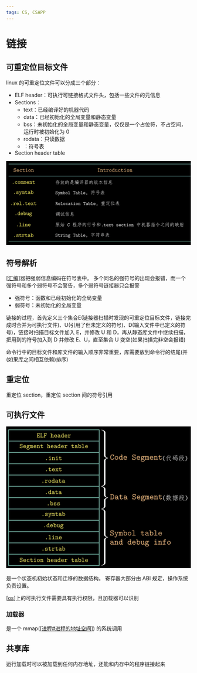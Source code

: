 ```yaml
---
tags: CS, CSAPP
---
```

# 链接

## 可重定位目标文件

linux 的可重定位文件可以分成三个部分：

- ELF header：可执行可链接格式文件头，包括一些文件的元信息
- Sections：
  - text：已经编译好的机器代码
  - data：已经初始化的全局变量和静态变量
  - bss：未初始化的全局变量和静态变量，仅仅是一个占位符，不占空间，运行时被初始化为 0
  - rodata：只读数据
  - ：符号表
- Section header table

![sections](../../attachments/2022-06-03-16-50-23.png)

## 符号解析

[[汇编]]器把强弱信息编码在符号表中。
多个同名的强符号的出现会报错，而一个强符号和多个弱符号不会警告，多个弱符号链接器只会报警

- 强符号：函数和已经初始化的全局变量
- 弱符号：未初始化的全局变量

链接的过程，首先定义三个集合E(链接器扫描时发现的可重定位目标文件，链接完成时合并为可执行文件)、U(引用了但未定义的符号)、D(输入文件中已定义的符号)，链接时扫描目标文件加入 E，并修改 U 和 D，再从静态库文件中继续扫描，把用到的符号加入到 D 并修改 E、U，直至集合 U 变空(如果扫描完非空会报错)

命令行中的目标文件和库文件的输入顺序非常重要，库需要放到命令行的结尾(并(如果库之间相互依赖)排序)

## 重定位

重定位 section，重定位 section 间的符号引用

## 可执行文件

![可执行文件](../../attachments/2022-06-03-23-00-08.png)

是一个状态机初始状态和迁移的数据结构。
寄存器大部分由 ABI 规定，操作系统负责设置。

[[os]]上的可执行文件需要具有执行权限，且加载器可以识别

### 加载器

是一个 mmap([[进程#进程的地址空间]]) 的系统调用

## 共享库

运行加载时可以被加载到任何内存地址，还能和内存中的程序链接起来

[//begin]: # "Autogenerated link references for markdown compatibility"
[汇编]: 汇编.md "程序的机器级表示"
[os]: <../operating system/os.md> "操作系统"
[进程#进程的地址空间]: <../operating system/进程.md> "进程"
[//end]: # "Autogenerated link references"
